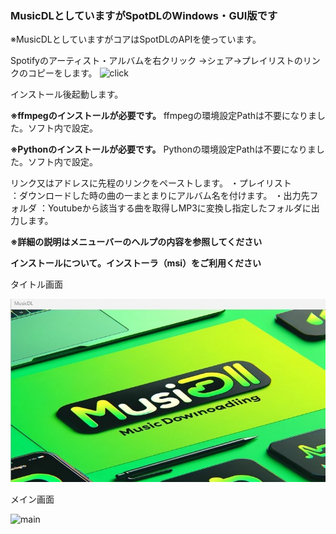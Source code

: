 ### MusicDLとしていますがSpotDLのWindows・GUI版です
※MusicDLとしていますがコアはSpotDLのAPIを使っています。

 Spotifyのアーティスト・アルバムを右クリック
→シェア→プレイリストのリンクのコピーをします。
![click](https://github.com/user-attachments/assets/9e4f2828-a267-412a-81eb-4aa5118f9e59)

 インストール後起動します。

**※ffmpegのインストールが必要です。**
ffmpegの環境設定Pathは不要になりました。ソフト内で設定。

**※Pythonのインストールが必要です。**
Pythonの環境設定Pathは不要になりました。ソフト内で設定。

 リンク又はアドレスに先程のリンクをペーストします。
・プレイリスト   
：ダウンロードした時の曲の一まとまりにアルバム名を付けます。
・出力先フォルダ
：Youtubeから該当する曲を取得しMP3に変換し指定したフォルダに出力します。

**※詳細の説明はメニューバーのヘルプの内容を参照してください**

**インストールについて。インストーラ（msi）をご利用ください**

タイトル画面

![title](https://github.com/ToshioSasaki/SpotDLWin/blob/master/title.jpg)

メイン画面

![main](https://github.com/user-attachments/assets/1bcb316e-cb11-4e75-adcc-37eec0783375)






